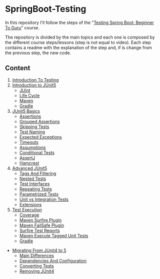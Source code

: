 # SpringBoot-Testing

In this repository I'll follow the steps of the 
"[Testing Spring Boot: Beginner To Guru](https://www.udemy.com/course/testing-spring-boot-beginner-to-guru)" course.

The repository is divided by the main topics and each one is composed by the different course steps/lessons 
(step is not equal to video).
Each step contains a readme with the explanation of the step and, if is change from the previous step, the new code.

## Content

1. [Introduction To Testing](00%20-%20Introduction%20To%20Testing/readme.md)
1. [Introduction to JUnit5](01%20-%20Introduction%20To%20JUnit5/readme.md)
    - [JUint](01%20-%20Introduction%20To%20JUnit5/readme.md#junit)
    - [Life Cycle](01%20-%20Introduction%20To%20JUnit5/readme.md#life-cycle)
    - [Maven](01%20-%20Introduction%20To%20JUnit5/readme.md#maven)
    - [Gradle](01%20-%20Introduction%20To%20JUnit5/readme.md#gradle)
1. [JUnit5 Basics](02%20-%20JUnit5%20Basics/readme.md)
    - [Assertions](02%20-%20JUnit5%20Basics/readme.md#assertions)
    - [Grouped Assertions](02%20-%20JUnit5%20Basics/readme.md#grouped-assertions)
    - [Skipping Tests](02%20-%20JUnit5%20Basics/readme.md#skipping-tests)
    - [Test Naming](02%20-%20JUnit5%20Basics/readme.md#test-naming)
    - [Expected Exceptions](02%20-%20JUnit5%20Basics/readme.md#expected-exceptions)
    - [Timeouts](02%20-%20JUnit5%20Basics/readme.md#timeouts)
    - [Assumptions](02%20-%20JUnit5%20Basics/readme.md#assumptions)
    - [Conditional Tests](02%20-%20JUnit5%20Basics/readme.md#conditional-tests)
    - [AssertJ](02%20-%20JUnit5%20Basics/readme.md#assertj)
    - [Hamcrest](02%20-%20JUnit5%20Basics/readme.md#hamcrest)
1. [Advanced JUnit5](03%20-%20Advanced%20JUnit5/readme.md)
    - [Tags And Filtering](03%20-%20Advanced%20JUnit5/readme.md#tags-and-filtering)
    - [Nested Tests](03%20-%20Advanced%20JUnit5/readme.md#nested-tests)
    - [Test Interfaces](03%20-%20Advanced%20JUnit5/readme.md#test-interfaces)
    - [Repeating Tests](03%20-%20Advanced%20JUnit5/readme.md#repeating-tests)
    - [Parametrized Tests](03%20-%20Advanced%20JUnit5/readme.md#parametrized-tests)
    - [Unit vs Integration Tests](03%20-%20Advanced%20JUnit5/readme.md#unit-vs-integration-tests)
    - [Extensions](03%20-%20Advanced%20JUnit5/readme.md#extensions)
1. [Test Execution](04%20-%20Test%20Execution/readme.md)
    - [Coverage](04%20-%20Test%20Execution/readme.md#coverage)
    - [Maven Surfire Plugin](04%20-%20Test%20Execution/readme.md#maven-surfire-plugin)
    - [Maven FailSafe Plugin](04%20-%20Test%20Execution/readme.md#maven-failsafe-plugin)
    - [Surfire Test Reports](04%20-%20Test%20Execution/readme.md#surfire-test-reports)
    - [Maven Execute Tagged Unit Tests](04%20-%20Test%20Execution/readme.md#maven-execute-tagged-unit-tests)
    - [Gradle](04%20-%20Test%20Execution/readme.md#grandle)
- [Migrating From JUnit4 to 5](05%20-%20Migrating%20From%20JUnit4%20to%205)
    - [Main Differences](05%20-%20Migrating%20From%20JUnit4%20to%205#main-differences)
    - [Dependencies And Configuration](05%20-%20Migrating%20From%20JUnit4%20to%205#dependencies-and-configuration)
    - [Converting Tests](05%20-%20Migrating%20From%20JUnit4%20to%205#converting-tests)
    - [Removing JUnit4](05%20-%20Migrating%20From%20JUnit4%20to%205#removing-junit4)
